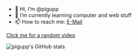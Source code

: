 - 👋 Hi, I’m @pigupp
- 🌱 I’m currently learning computer and web stuff
- 📫 How to reach me: [E-Mail](mailto:6crxdrzwh@relay.firefox.com)

[Click me for a random video](https://pigupp.github.io/random-video/)

![pigupp's GitHub stats](https://github-readme-stats.vercel.app/api?username=pigupp&show_icons=true&theme=transparent)

<!---
pigupp/pigupp is a ✨ special ✨ repository because its `README.md` (this file) appears on your GitHub profile.
You can click the Preview link to take a look at your changes.
--->
